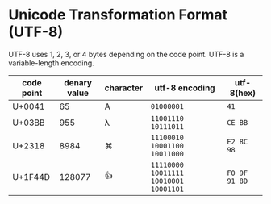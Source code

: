 # Unicode Transformation Format (UTF-8)

UTF-8 uses 1, 2, 3, or 4 bytes depending on the code point. UTF-8 is a variable-length encoding.

| code point | denary value | character | utf-8 encoding                        | utf-8(hex)    |
| ---------- | ------------ | --------- | ------------------------------------- | ------------- |
| U+0041     | 65           | A         | `01000001`                            | `41`          |
| U+03BB     | 955          | λ         | `11001110 10111011`                   | `CE BB`       |
| U+2318     | 8984         | ⌘         | `11100010 10001100 10011000`          | `E2 8C 98`    |
| U+1F44D    | 128077       | 👍        | `11110000 10011111 10010001 10001101` | `F0 9F 91 8D` |
